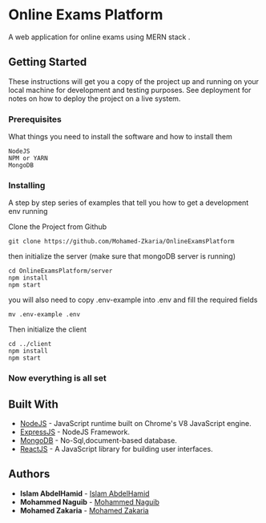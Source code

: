 # Online Exams Platform

A web application for online exams using  MERN stack .

## Getting Started

These instructions will get you a copy of the project up and running on your local machine for development and testing purposes. See deployment for notes on how to deploy the project on a live system.

### Prerequisites

What things you need to install the software and how to install them

```
NodeJS
NPM or YARN
MongoDB
```

### Installing

A step by step series of examples that tell you how to get a development env running

Clone the Project from Github

```
git clone https://github.com/Mohamed-Zkaria/OnlineExamsPlatform
```

then initialize the server (make sure that mongoDB server is running)
```
cd OnlineExamsPlatform/server
npm install 
npm start
```
you will also need to copy .env-example into .env and fill the required fields

```
mv .env-example .env
```
Then initialize the client
```
cd ../client
npm install 
npm start
```


### Now everything is all set



## Built With

* [NodeJS](https://nodejs.org/en/) - JavaScript runtime built on Chrome's V8 JavaScript engine.
* [ExpressJS](https://expressjs.com/) - NodeJS Framework.
* [MongoDB](https://www.mongodb.com/) - No-Sql,document-based database.
* [ReactJS](https://reactjs.org/) - A JavaScript library for building user interfaces.




## Authors

* **Islam AbdelHamid** - [Islam AbdelHamid](https://github.com/islam2abdelhamid)
* **Mohammed Naguib**  - [Mohammed Naguib](https://github.com/MNaguib2611)
* **Mohamed Zakaria**  - [Mohamed Zakaria](https://github.com/Mohamed-Zkaria)


